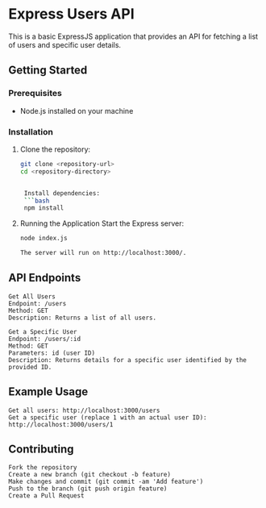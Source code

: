 # Express Users API

This is a basic ExpressJS application that provides an API for fetching a list of users and specific user details.

## Getting Started

### Prerequisites

- Node.js installed on your machine

### Installation

1. Clone the repository:
   ```bash
   git clone <repository-url>
   cd <repository-directory>


    Install dependencies:
    ```bash
    npm install

2. Running the Application
    Start the Express server:

    ```bash
    node index.js

    The server will run on http://localhost:3000/.

## API Endpoints
    Get All Users
    Endpoint: /users
    Method: GET
    Description: Returns a list of all users.

    Get a Specific User
    Endpoint: /users/:id
    Method: GET
    Parameters: id (user ID)
    Description: Returns details for a specific user identified by the provided ID.

## Example Usage
    Get all users: http://localhost:3000/users
    Get a specific user (replace 1 with an actual user ID): http://localhost:3000/users/1
    
## Contributing
    Fork the repository
    Create a new branch (git checkout -b feature)
    Make changes and commit (git commit -am 'Add feature')
    Push to the branch (git push origin feature)
    Create a Pull Request